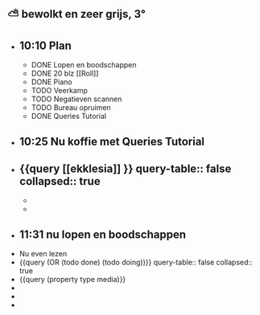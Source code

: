 ## ⛅ bewolkt en zeer grijs, 3°
- ## 10:10 Plan
	- DONE Lopen en boodschappen
	- DONE 20 blz [[Roll]]
	- DONE Piano
	- TODO Veerkamp
	- TODO Negatieven scannen
	- TODO Bureau opruimen
	- DONE Queries  Tutorial
- ## 10:25 Nu koffie met Queries Tutorial
- {{query [[ekklesia]] }}
  query-table:: false
  collapsed:: true
	-
	-
	-
- ## 11:31 nu lopen en boodschappen
- Nu even lezen
- {{query (OR (todo done) (todo doing))}}
  query-table:: false
  collapsed:: true
- {{query (property type media)}}
-
-
-